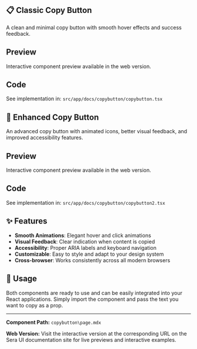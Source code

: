 ## 📋 Classic Copy Button 

A clean and minimal copy button with smooth hover effects and success feedback.

## Preview

Interactive component preview available in the web version.

## Code

See implementation in: `src/app/docs/copybutton/copybutton.tsx`

## 🎨 Enhanced Copy Button

An advanced copy button with animated icons, better visual feedback, and improved accessibility features.

## Preview

Interactive component preview available in the web version.

## Code

See implementation in: `src/app/docs/copybutton/copybutton2.tsx`

## ✨ Features

- **Smooth Animations**: Elegant hover and click animations
- **Visual Feedback**: Clear indication when content is copied
- **Accessibility**: Proper ARIA labels and keyboard navigation
- **Customizable**: Easy to style and adapt to your design system
- **Cross-browser**: Works consistently across all modern browsers

## 🚀 Usage

Both components are ready to use and can be easily integrated into your React applications. Simply import the component and pass the text you want to copy as a prop.

---

**Component Path:** `copybutton\page.mdx`

**Web Version:** Visit the interactive version at the corresponding URL on the Sera UI documentation site for live previews and interactive examples.

